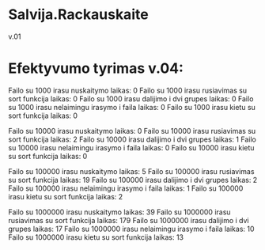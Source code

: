# Salvija.Rackauskaite
v.01

# Efektyvumo tyrimas v.04:

Failo su 1000 irasu nuskaitymo laikas: 0
Failo su 1000 irasu rusiavimas su sort funkcija laikas: 0
Failo su 1000 irasu dalijimo i dvi grupes laikas: 0
Failo su 1000 irasu nelaimingu irasymo i faila laikas: 0
Failo su 1000 irasu kietu su sort funkcija laikas: 0

Failo su 10000 irasu nuskaitymo laikas: 0
Failo su 10000 irasu rusiavimas su sort funkcija laikas: 2
Failo su 10000 irasu dalijimo i dvi grupes laikas: 1
Failo su 10000 irasu nelaimingu irasymo i faila laikas: 0
Failo su 10000 irasu kietu su sort funkcija laikas: 0

Failo su 100000 irasu nuskaitymo laikas: 5
Failo su 100000 irasu rusiavimas su sort funkcija laikas: 19
Failo su 100000 irasu dalijimo i dvi grupes laikas: 2
Failo su 100000 irasu nelaimingu irasymo i faila laikas: 1
Failo su 100000 irasu kietu su sort funkcija laikas: 2

Failo su 1000000 irasu nuskaitymo laikas: 39
Failo su 1000000 irasu rusiavimas su sort funkcija laikas: 179
Failo su 1000000 irasu dalijimo i dvi grupes laikas: 17
Failo su 1000000 irasu nelaimingu irasymo i faila laikas: 10
Failo su 1000000 irasu kietu su sort funkcija laikas: 13
